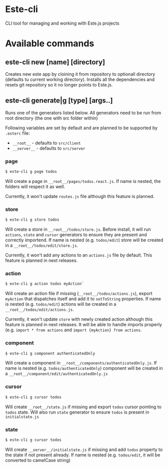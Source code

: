 Este-cli
==========
CLI tool for managing and working with Este.js projects

# Available commands

## este-cli new [name] [directory]
Creates new este app by cloining it from repository to optionall directory (defaults tu current working directory). Installs all the dependencies and resets git repository so it no longer points to Este.js.

## este-cli generate|g [type] [args..]
Runs one of the generators listed below. All generators need to be run from root directory (the one with src folder within)

Following variables are set by default and are planned to be supported by `.esterc` file:
- `__root__` - defaults to `src/client`
- `__server__` - defaults to `src/server`

### page
```bash
$ este-cli g page todos
```
Will create a page in `__root__/pages/todos.react.js`. If name is nested, the folders will respect it as well. 

Currently, it won't update `routes.js` file although this feature is planned.

### store
```bash
$ este-cli g store todos
```
Will create a store in `__root__/todos/store.js`. Before install, it will run `actions`, `state` and `cursor` generators to ensure they are present and correctly importend. If name is nested (e.g. `todos/edit`) store will be created in a `__root__/todos/edit/store.js`.

Currently, it won't add any actions to an `actions.js` file by default. This feature is planned in next releases.

### action
```bash
$ este-cli g action todos myAction`
```
Will create an action file if missing (`__root__/todos/actions.js`), export `myAction` that dispatches itself and add it to `setToString` properties. If name is nested (e.g. `todos/edit`) actions will be created in a `__root__/todos/edit/actions.js`. 

Currently, it won't update `store` with newly created action although this feature is planned in next releases. It will be able to handle imports properly (e.g. `import * from actions` and `import {myAction} from actions`.

### component
```bash
$ este-cli g component authenticatedOnly
```
Will create a component in `__root__/components/authenticatedOnly.js`. If name is nested (e.g. `todos/authenticatedOnly`) component will be created in a `__root__/component/edit/authenticatedOnly.js`

### cursor
```bash
$ este-cli g cursor todos
```
Will create `__root__/state.js` if missing and export `todos` cursor pointing to `todos` state. Will also run `state` generator to ensure `todos` is present in `initialstate.js`

### state
```bash
$ este-cli g cursor todos
```
Will create `__server__/initialstate.js` if missing and add `todos` property to the state if not present already. If name is nested (e.g. `todos/edit`, it will be converted to camelCase string)
